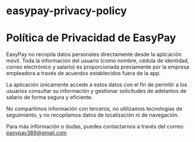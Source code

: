 # easypay-privacy-policy

<h1>Política de Privacidad de EasyPay</h1>

EasyPay no recopila datos personales directamente desde la aplicación móvil. Toda la información del usuario (como nombre, cédula de identidad, correo electrónico y salario) es proporcionada previamente por la empresa empleadora a través de acuerdos establecidos fuera de la app.
    
La aplicación únicamente accede a estos datos con el fin de permitir a los usuarios consultar su información y gestionar solicitudes de adelantos de salario de forma segura y eficiente.
    
No compartimos información con terceros, no utilizamos tecnologías de seguimiento, y no recopilamos datos de localización ni de navegación.
    
Para más información o dudas, puedes contactarnos a través del correo: easypay389@gmail.com

